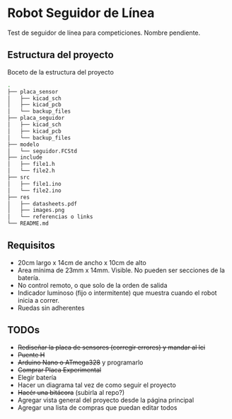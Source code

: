 # Robot Seguidor de Línea

Test de seguidor de línea para competiciones.
Nombre pendiente.

## Estructura del proyecto
Boceto de la estructura del proyecto

```bash
.
├── placa_sensor
│   ├── kicad_sch
│   ├── kicad_pcb
│   └── backup_files
├── placa_seguidor
│   ├── kicad_sch
│   ├── kicad_pcb
│   └── backup_files
├── modelo
│   └── seguidor.FCStd
├── include
│   ├── file1.h
│   └── file2.h
├── src
│   ├── file1.ino
│   └── file2.ino
├── res
│   ├── datasheets.pdf
│   ├── images.png
│   └── referencias o links
└── README.md
```

## Requisitos
 - 20cm largo x 14cm de ancho x 10cm de alto
 - Area mínima de 23mm x 14mm. Visible. No pueden ser secciones de la batería.
 - No control remoto, o que solo de la orden de salida
 - Indicador luminoso (fijo o intermitente) que muestra cuando el robot inicia a correr.
 - Ruedas sin adherentes

## TODOs
 - ~~Rediseñar la placa de sensores (corregir errores) y mandar al lci~~
 - ~~Puente H~~
 - ~~Arduino Nano o ATmega328~~ y programarlo
 - ~~Comprar Placa Experimental~~
 - Elegir batería
 - Hacer un diagrama tal vez de como seguir el proyecto
 - ~~Hacér una bitácora~~ (subirla al repo?)
 - Agregar vista general del proyecto desde la página principal
 - Agregar una lista de compras que puedan editar todos
